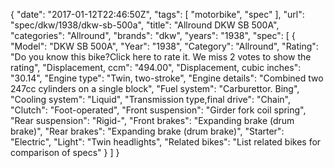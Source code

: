 {
    "date": "2017-01-12T22:46:50Z",
    "tags": [
        "motorbike",
        "spec"
    ],
    "url": "spec\/dkw\/1938\/dkw-sb-500a",
    "title": "Allround DKW SB 500A",
    "categories": "Allround",
    "brands": "dkw",
    "years": "1938",
    "spec": [
        {
            "Model": "DKW SB 500A",
            "Year": "1938",
            "Category": "Allround",
            "Rating": "Do you know this bike?Click here to rate it. We miss 2 votes to show the rating",
            "Displacement, ccm": "494.00",
            "Displacement, cubic inches": "30.14",
            "Engine type": "Twin, two-stroke",
            "Engine details": "Combined two 247cc cylinders on a single block",
            "Fuel system": "Carburettor. Bing",
            "Cooling system": "Liquid",
            "Transmission type,final drive": "Chain",
            "Clutch": "Foot-operated",
            "Front suspension": "Girder fork coil spring",
            "Rear suspension": "Rigid-",
            "Front brakes": "Expanding brake (drum brake)",
            "Rear brakes": "Expanding brake (drum brake)",
            "Starter": "Electric",
            "Light": "Twin headlights",
            "Related bikes": "List related bikes for comparison of specs"
        }
    ]
}